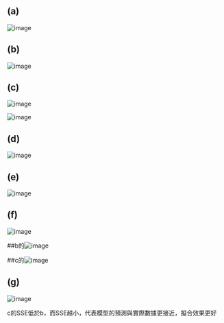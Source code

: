 ## (a)


![image](https://github.com/user-attachments/assets/ade02125-bcbc-4326-b7dc-0eb7aca49123)


## (b)


![image](https://github.com/user-attachments/assets/91e0a3ea-92c2-4f7a-8a82-36a2c38f87ec)



## (c)

![image](https://github.com/user-attachments/assets/4ffe0d85-c178-4d24-8c6b-cd445bb06ace)

![image](https://github.com/user-attachments/assets/82f6408e-e276-40d9-b41a-783dcc6eeedc)



## (d)

![image](https://github.com/user-attachments/assets/1cdaf094-bdbb-4e59-94c2-c5e19ff6f6a3)



## (e)

![image](https://github.com/user-attachments/assets/4b13cf64-535c-4709-87d3-8bd36ce1b7db)



## (f) 

![image](https://github.com/user-attachments/assets/54278f31-0718-408c-aeb9-b52f6caaa1d5)


##b的![image](https://github.com/user-attachments/assets/853c1d27-9b9e-4de0-98ac-47252d24e79b)

##c的![image](https://github.com/user-attachments/assets/0a65b286-66ec-4e3d-a59b-507754ab51c0)


## (g)

![image](https://github.com/user-attachments/assets/3218ce3a-6334-4f51-9638-53a00a4e9aa7)

c的SSE低於b，而SSE越小，代表模型的預測與實際數據更接近，擬合效果更好
